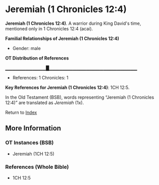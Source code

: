 # Jeremiah (1 Chronicles 12:4)
**Jeremiah (1 Chronicles 12:4)**. 
A warrior during King David's time, mentioned only in 1 Chronicles 12:4 (acai). 




**Familial Relationships of Jeremiah (1 Chronicles 12:4)**


* Gender: male


**OT Distribution of References**

▁▁▁▁▁▁▁▁▁▁▁▁█▁▁▁▁▁▁▁▁▁▁▁▁▁▁▁▁▁▁▁▁▁▁▁▁▁▁
* References: 1 Chronicles: 1



**Key References for Jeremiah (1 Chronicles 12:4)**: 
1CH 12:5. 


In the Old Testament (BSB), words representing “Jeremiah (1 Chronicles 12:4)” are translated as 
*Jeremiah* (1x). 




Return to [Index](00-Index.md)

## More Information

### OT Instances (BSB)

* Jeremiah (1CH 12:5)



### References (Whole Bible)

* 1CH 12:5



